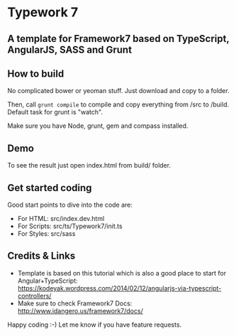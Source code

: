 # Typework 7

## A template for Framework7 based on TypeScript, AngularJS, SASS and Grunt

## How to build

No complicated bower or yeoman stuff. Just download and copy to a folder.

Then, call `grunt compile` to compile and copy everything from /src to /build.
Default task for grunt is "watch".

Make sure you have Node, grunt, gem and compass installed.

## Demo

To see the result just open index.html from build/ folder.

## Get started coding

Good start points to dive into the code are:

- For HTML: src/index.dev.html
- For Scripts: src/ts/Typework7/init.ts
- For Styles: src/sass

## Credits & Links

- Template is based on this tutorial which is also a good place to start for Angular+TypeScript: https://kodeyak.wordpress.com/2014/02/12/angularjs-via-typescript-controllers/
- Make sure to check Framework7 Docs: http://www.idangero.us/framework7/docs/

Happy coding :-)
Let me know if you have feature requests.
